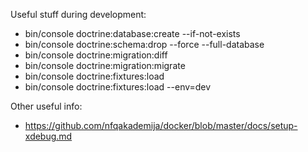 
Useful stuff during development:


- bin/console doctrine:database:create --if-not-exists
- bin/console doctrine:schema:drop --force --full-database
- bin/console doctrine:migration:diff
- bin/console doctrine:migration:migrate
- bin/console doctrine:fixtures:load
- bin/console doctrine:fixtures:load --env=dev

Other useful info:
- https://github.com/nfqakademija/docker/blob/master/docs/setup-xdebug.md
